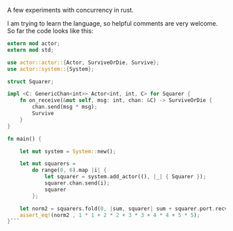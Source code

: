 A few experiments with concurrency in rust. 

I am trying to learn the language, so helpful comments are very welcome. So far the code looks like this:

```rust
extern mod actor;
extern mod std;

use actor::actor::{Actor, SurviveOrDie, Survive};
use actor::system::{System};

struct Squarer;

impl <C: GenericChan<int>> Actor<int, int, C> for Squarer {
    fn on_receive(&mut self, msg: int, chan: &C) -> SurviveOrDie {
        chan.send(msg * msg);
        Survive
    }
}

fn main() {

    let mut system = System::new();

    let mut squarers =
        do range(0, 6).map |i| {
            let squarer = system.add_actor((), |_| { Squarer });
            squarer.chan.send(i);
            squarer
        };

    let norm2 = squarers.fold(0, |sum, squarer| sum + squarer.port.recv());
    assert_eq!(norm2 , 1 * 1 + 2 * 2 + 3 * 3 + 4 * 4 + 5 * 5);
}```
